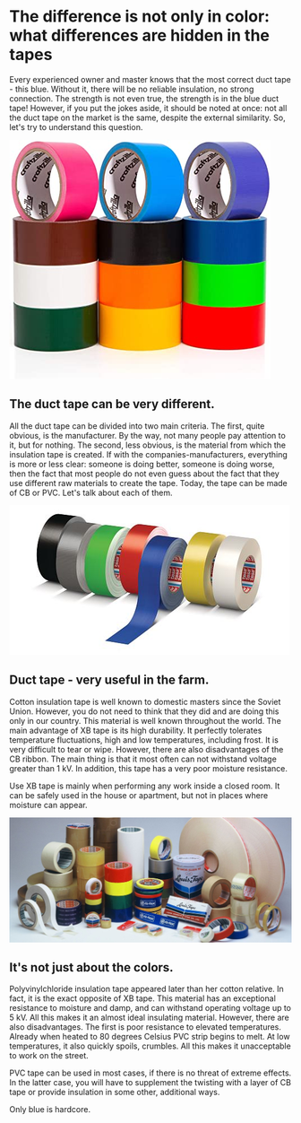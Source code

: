 # The difference is not only in color: what differences are hidden in the tapes

Every experienced owner and master knows that the most correct duct tape - this blue. Without it, there will be no reliable insulation, no strong connection. The strength is not even true, the strength is in the blue duct tape! However, if you put the jokes aside, it should be noted at once: not all the duct tape on the market is the same, despite the external similarity. So, let's try to understand this question.

![Branching](tapes1.jpg)

## The duct tape can be very different.

All the duct tape can be divided into two main criteria. The first, quite obvious, is the manufacturer. By the way, not many people pay attention to it, but for nothing. The second, less obvious, is the material from which the insulation tape is created. If with the companies-manufacturers, everything is more or less clear: someone is doing better, someone is doing worse, then the fact that most people do not even guess about the fact that they use different raw materials to create the tape. Today, the tape can be made of CB or PVC. Let's talk about each of them.

![Branching](tapes2.jpg)

## Duct tape - very useful in the farm.

Cotton insulation tape is well known to domestic masters since the Soviet Union. However, you do not need to think that they did and are doing this only in our country. This material is well known throughout the world. The main advantage of XB tape is its high durability. It perfectly tolerates temperature fluctuations, high and low temperatures, including frost. It is very difficult to tear or wipe. However, there are also disadvantages of the CB ribbon. The main thing is that it most often can not withstand voltage greater than 1 kV. In addition, this tape has a very poor moisture resistance.

Use XB tape is mainly when performing any work inside a closed room. It can be safely used in the house or apartment, but not in places where moisture can appear.

![Branching](tapes3.jpg)

## It's not just about the colors.

Polyvinylchloride insulation tape appeared later than her cotton relative. In fact, it is the exact opposite of XB tape. This material has an exceptional resistance to moisture and damp, and can withstand operating voltage up to 5 kV. All this makes it an almost ideal insulating material. However, there are also disadvantages. The first is poor resistance to elevated temperatures. Already when heated to 80 degrees Celsius PVC strip begins to melt. At low temperatures, it also quickly spoils, crumbles. All this makes it unacceptable to work on the street.

PVC tape can be used in most cases, if there is no threat of extreme effects. In the latter case, you will have to supplement the twisting with a layer of CB tape or provide insulation in some other, additional ways.

Only blue is hardcore.

